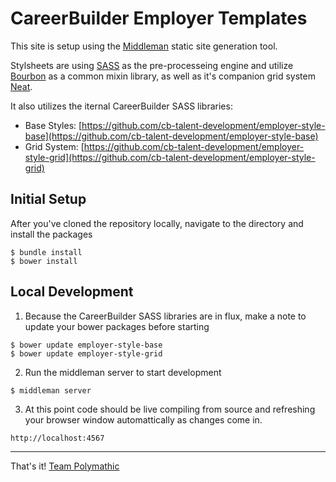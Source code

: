 CareerBuilder Employer Templates
================================

This site is setup using the [Middleman](https://middlemanapp.com/) static site generation tool.

Stylsheets are using [SASS](http://sass-lang.com/) as the pre-processeing engine and utilize [Bourbon](http://bourbon.io/) as a common mixin library, as well as it's companion grid system [Neat](http://neat.bourbon.io/). 

It also utilizes the iternal CareerBuilder SASS libraries:
* Base Styles: [https://github.com/cb-talent-development/employer-style-base](https://github.com/cb-talent-development/employer-style-base)
* Grid System: [https://github.com/cb-talent-development/employer-style-grid](https://github.com/cb-talent-development/employer-style-grid)

## Initial Setup

After you've cloned the repository locally, navigate to the directory and install the packages
``` shell
$ bundle install
$ bower install
```

## Local Development

1. Because the CareerBuilder SASS libraries are in flux, make a note to update your bower packages before starting
  ``` shell
  $ bower update employer-style-base 
  $ bower update employer-style-grid
  ```
  
2. Run the middleman server to start development
  ``` shell
  $ middleman server
  ```

3. At this point code should be live compiling from source and refreshing your browser window automattically as changes come in.
  ```
  http://localhost:4567
  ```

---

That's it! [Team Polymathic](http://teampolymathic.com)
